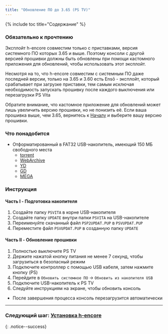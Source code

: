 ```yaml
---
title: "Обновление ПО до 3.65 (PS TV)"
---
```


{% include toc title="Содержание" %}

### Обязательно к прочтению

Эксплойт h-encore совместим только с приставками, версия системного ПО которых 3.65 и выше. Поэтому консоли с другой версией прошивки должны быть обновлены при помощи кастомного приложения для обновлений, чтобы использовать этот эксплойт.

Несмотря на то, что h-encore совместим с системным ПО даже последней версии, только на 3.65 и 3.60 есть Ensō - эксплойт, который срабатывает при загрузке приставки, тем самым исключая необходимость запускать прошивку после каждого выключения или перезагрузки PS Vita

Обратите внимание, что кастомное приложение для обновлений может лишь увеличить версию прошивки, но не понизить её. Если ваша прошивка выше, чем 3.65, вернитесь к [Началу](get-started) и выберите вашу версию прошивки.

### Что понадобится

* Отформатированный в FAT32 USB-накопитель, имеющий 150 МБ свободного места
    + [torrent](magnet:?xt=urn:btih:5f2437f2141408c925ffc5d81ff76e94e1a4c493&dn=PSP2UPDAT.PUP&tr=udp%3A%2F%2Ftracker.coppersurfer.tk%3A6969%2Fannounce&tr=udp%3A%2F%2Ftracker.internetwarriors.net%3A1337%2Fannounce&tr=udp%3A%2F%2Ftracker.opentrackr.org%3A1337%2Fannounce&tr=udp%3A%2F%2F9.rarbg.to%3A2710%2Fannounce&tr=udp%3A%2F%2Fexodus.desync.com%3A6969%2Fannounce&tr=http%3A%2F%2Ftracker3.itzmx.com%3A6961%2Fannounce&tr=udp%3A%2F%2Fexplodie.org%3A6969%2Fannounce&tr=udp%3A%2F%2Ftracker.tiny-vps.com%3A6969%2Fannounce&tr=udp%3A%2F%2Fthetracker.org%3A80%2Fannounce&tr=udp%3A%2F%2Fipv4.tracker.harry.lu%3A80%2Fannounce&tr=udp%3A%2F%2Fdenis.stalker.upeer.me%3A6969%2Fannounce&tr=udp%3A%2F%2Ftracker1.itzmx.com%3A8080%2Fannounce&tr=udp%3A%2F%2Ftracker.torrent.eu.org%3A451%2Fannounce&tr=udp%3A%2F%2Ftracker.cyberia.is%3A6969%2Fannounce&tr=udp%3A%2F%2Fopen.stealth.si%3A80%2Fannounce&tr=udp%3A%2F%2Fopen.demonii.si%3A1337%2Fannounce&tr=udp%3A%2F%2Fbt.xxx-tracker.com%3A2710%2Fannounce&tr=http%3A%2F%2Ftracker4.itzmx.com%3A2710%2Fannounce&tr=udp%3A%2F%2Ftracker1.wasabii.com.tw%3A6969%2Fannounce&tr=udp%3A%2F%2Ftracker.port443.xyz%3A6969%2Fannounce)
    * [WebArchive](https://web.archive.org/web/20180630222648id_/http://dus01.psp2.update.playstation.net/update/psp2/image/2017_0317/rel_0a0f2a9ae58968ac5d1d2127049c3cba/PSP2UPDAT.PUP)
    * [YD](https://yadi.sk/d/gqbm9Tk3tNtvbA)
    * [GD](https://drive.google.com/file/d/12JGlB-GZM58LS50LK57oeh65MDsSh4i4)
    * [MEGA](https://mega.nz/#!Y1VjVQ7D!i3kzQ7Hhf9tAdebJcSQEs1ieNIAYzt-ts475YwstGuM)

### Инструкция

#### Часть I - Подготовка накопителя

1. Создайте папку `PSVITA` в корне USB-накопителя
1. Создайте папку `UPDATE` внутри папки `PSVITA` на USB-накопителе
1. Переименуйте скачанный файл `PSP2UPDAT.PUP` в `PSVUPDAT.PUP`
1. Переместите файл `PSVUPDAT.PUP` в созданную папку `UPDATE`

#### Часть II - Обновление прошивки

1. Полностью выключите PS TV
1. Держите нажатой кнопку питания не менее 7 секунд, чтобы загрузиться в безопасный режим
1. Подключите контроллер с помощью USB кабеля, затем нажмите кнопку (PS)
1. Перейдите в `Обновить системное ПО` -> `Обновить из накопителя USB`
1. Подключите USB-накопитель к PS TV
1. Следуйте инструкциям на экране, чтобы обновить консоль
  + После завершения процесса консоль перезагрузится автоматически

___

### Следующий шаг: [Установка h-encore](installing-h-encore)
{: .notice--success}
